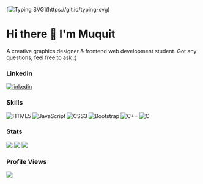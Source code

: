 [![Typing SVG](https://readme-typing-svg.herokuapp.com?font=Fira+Code&size=25&pause=1000&color=F7F7F7FF&width=435&lines=Welcome!)](https://git.io/typing-svg)
# Hi there 👋 I'm Muquit

A creative graphics designer & frontend web development student. 
Got any questions, feel free to ask :)

### Linkedin 
[![linkedin](https://img.shields.io/badge/linkedin-0A66C2?style=for-the-badge&logo=linkedin&logoColor=white)](https://www.linkedin.com/in/muquit-arif)

### Skills

![HTML5](https://img.shields.io/badge/html5-%23E34F26.svg?style=for-the-badge&logo=html5&logoColor=white)
![JavaScript](https://img.shields.io/badge/javascript-%23323330.svg?style=for-the-badge&logo=javascript&logoColor=%23F7DF1E)
![CSS3](https://img.shields.io/badge/css3-%231572B6.svg?style=for-the-badge&logo=css3&logoColor=white)
![Bootstrap](https://img.shields.io/badge/bootstrap-%23563D7C.svg?style=for-the-badge&logo=bootstrap&logoColor=white)
![C++](https://img.shields.io/badge/c++-%2300599C.svg?style=for-the-badge&logo=c%2B%2B&logoColor=white)
![C](https://img.shields.io/badge/c-%2300599C.svg?style=for-the-badge&logo=c&logoColor=white)

### Stats
![](http://github-profile-summary-cards.vercel.app/api/cards/profile-details?username=muquitarif&theme=github_dark) 
![](http://github-profile-summary-cards.vercel.app/api/cards/repos-per-language?username=muquitarif&theme=github_dark) 
![](http://github-profile-summary-cards.vercel.app/api/cards/most-commit-language?username=muquitarif&theme=github_dark) 

### Profile Views
![](https://komarev.com/ghpvc/?username=muquitarif&color=green)






